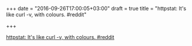 +++
date = "2016-09-26T17:00:05+03:00"
draft = true
title = "httpstat: It's like curl -v, with colours.  #reddit"

+++

<p><a href="https://t.co/YLwnaaceeF">httpstat: It's like curl -v, with colours.  #reddit</a></p>

